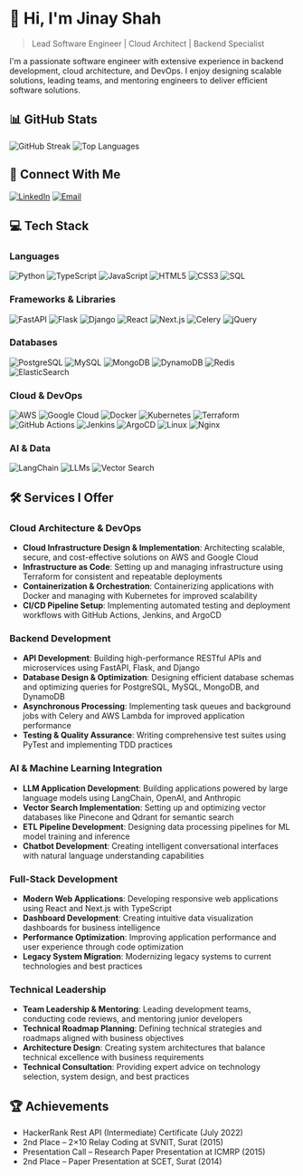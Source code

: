 # 👋 Hi, I'm Jinay Shah

> Lead Software Engineer | Cloud Architect | Backend Specialist

I'm a passionate software engineer with extensive experience in backend development, cloud architecture, and DevOps. I enjoy designing scalable solutions, leading teams, and mentoring engineers to deliver efficient software solutions.

## 📊 GitHub Stats

![GitHub Streak](https://github-readme-streak-stats.herokuapp.com/?user=js-krinay&theme=tokyonight&count_private=true)
![Top Languages](https://github-readme-stats.vercel.app/api/top-langs/?username=js-krinay&layout=compact&theme=tokyonight&hide_border=true)


## 🔗 Connect With Me

[![LinkedIn](https://img.shields.io/badge/LinkedIn-0077B5?style=for-the-badge&logo=linkedin&logoColor=white)](https://linkedin.com/in/jinayshah86)
[![Email](https://img.shields.io/badge/Email-D14836?style=for-the-badge&logo=gmail&logoColor=white)](mailto:jinayshah.work@gmail.com)

## 💻 Tech Stack

### Languages
![Python](https://img.shields.io/badge/Python-3776AB?style=for-the-badge&logo=python&logoColor=white)
![TypeScript](https://img.shields.io/badge/TypeScript-3178C6?style=for-the-badge&logo=typescript&logoColor=white)
![JavaScript](https://img.shields.io/badge/JavaScript-F7DF1E?style=for-the-badge&logo=javascript&logoColor=black)
![HTML5](https://img.shields.io/badge/HTML5-E34F26?style=for-the-badge&logo=html5&logoColor=white)
![CSS3](https://img.shields.io/badge/CSS3-1572B6?style=for-the-badge&logo=css3&logoColor=white)
![SQL](https://img.shields.io/badge/SQL-4479A1?style=for-the-badge&logo=postgresql&logoColor=white)

### Frameworks & Libraries
![FastAPI](https://img.shields.io/badge/FastAPI-009688?style=for-the-badge&logo=fastapi&logoColor=white)
![Flask](https://img.shields.io/badge/Flask-000000?style=for-the-badge&logo=flask&logoColor=white)
![Django](https://img.shields.io/badge/Django-092E20?style=for-the-badge&logo=django&logoColor=white)
![React](https://img.shields.io/badge/React-61DAFB?style=for-the-badge&logo=react&logoColor=black)
![Next.js](https://img.shields.io/badge/Next.js-000000?style=for-the-badge&logo=next.js&logoColor=white)
![Celery](https://img.shields.io/badge/Celery-37814A?style=for-the-badge&logo=celery&logoColor=white)
![jQuery](https://img.shields.io/badge/jQuery-0769AD?style=for-the-badge&logo=jquery&logoColor=white)

### Databases
![PostgreSQL](https://img.shields.io/badge/PostgreSQL-4169E1?style=for-the-badge&logo=postgresql&logoColor=white)
![MySQL](https://img.shields.io/badge/MySQL-4479A1?style=for-the-badge&logo=mysql&logoColor=white)
![MongoDB](https://img.shields.io/badge/MongoDB-47A248?style=for-the-badge&logo=mongodb&logoColor=white)
![DynamoDB](https://img.shields.io/badge/DynamoDB-4053D6?style=for-the-badge&logo=amazon-dynamodb&logoColor=white)
![Redis](https://img.shields.io/badge/Redis-DC382D?style=for-the-badge&logo=redis&logoColor=white)
![ElasticSearch](https://img.shields.io/badge/ElasticSearch-005571?style=for-the-badge&logo=elasticsearch&logoColor=white)

### Cloud & DevOps
![AWS](https://img.shields.io/badge/AWS-232F3E?style=for-the-badge&logo=amazon-aws&logoColor=white)
![Google Cloud](https://img.shields.io/badge/Google_Cloud-4285F4?style=for-the-badge&logo=google-cloud&logoColor=white)
![Docker](https://img.shields.io/badge/Docker-2496ED?style=for-the-badge&logo=docker&logoColor=white)
![Kubernetes](https://img.shields.io/badge/Kubernetes-326CE5?style=for-the-badge&logo=kubernetes&logoColor=white)
![Terraform](https://img.shields.io/badge/Terraform-7B42BC?style=for-the-badge&logo=terraform&logoColor=white)
![GitHub Actions](https://img.shields.io/badge/GitHub_Actions-2088FF?style=for-the-badge&logo=github-actions&logoColor=white)
![Jenkins](https://img.shields.io/badge/Jenkins-D24939?style=for-the-badge&logo=jenkins&logoColor=white)
![ArgoCD](https://img.shields.io/badge/ArgoCD-EF7B4D?style=for-the-badge&logo=argo&logoColor=white)
![Linux](https://img.shields.io/badge/Linux-FCC624?style=for-the-badge&logo=linux&logoColor=black)
![Nginx](https://img.shields.io/badge/Nginx-009639?style=for-the-badge&logo=nginx&logoColor=white)

### AI & Data
![LangChain](https://img.shields.io/badge/LangChain-000000?style=for-the-badge&logo=chainlink&logoColor=white)
![LLMs](https://img.shields.io/badge/LLMs-8A2BE2?style=for-the-badge&logo=openai&logoColor=white)
![Vector Search](https://img.shields.io/badge/Vector_Search-FF6B6B?style=for-the-badge&logo=pinecone&logoColor=white)

## 🛠️ Services I Offer

### Cloud Architecture & DevOps
- **Cloud Infrastructure Design & Implementation**: Architecting scalable, secure, and cost-effective solutions on AWS and Google Cloud
- **Infrastructure as Code**: Setting up and managing infrastructure using Terraform for consistent and repeatable deployments
- **Containerization & Orchestration**: Containerizing applications with Docker and managing with Kubernetes for improved scalability
- **CI/CD Pipeline Setup**: Implementing automated testing and deployment workflows with GitHub Actions, Jenkins, and ArgoCD

### Backend Development
- **API Development**: Building high-performance RESTful APIs and microservices using FastAPI, Flask, and Django
- **Database Design & Optimization**: Designing efficient database schemas and optimizing queries for PostgreSQL, MySQL, MongoDB, and DynamoDB
- **Asynchronous Processing**: Implementing task queues and background jobs with Celery and AWS Lambda for improved application performance
- **Testing & Quality Assurance**: Writing comprehensive test suites using PyTest and implementing TDD practices

### AI & Machine Learning Integration
- **LLM Application Development**: Building applications powered by large language models using LangChain, OpenAI, and Anthropic
- **Vector Search Implementation**: Setting up and optimizing vector databases like Pinecone and Qdrant for semantic search
- **ETL Pipeline Development**: Designing data processing pipelines for ML model training and inference
- **Chatbot Development**: Creating intelligent conversational interfaces with natural language understanding capabilities

### Full-Stack Development
- **Modern Web Applications**: Developing responsive web applications using React and Next.js with TypeScript
- **Dashboard Development**: Creating intuitive data visualization dashboards for business intelligence
- **Performance Optimization**: Improving application performance and user experience through code optimization
- **Legacy System Migration**: Modernizing legacy systems to current technologies and best practices

### Technical Leadership
- **Team Leadership & Mentoring**: Leading development teams, conducting code reviews, and mentoring junior developers
- **Technical Roadmap Planning**: Defining technical strategies and roadmaps aligned with business objectives
- **Architecture Design**: Creating system architectures that balance technical excellence with business requirements
- **Technical Consultation**: Providing expert advice on technology selection, system design, and best practices

## 🏆 Achievements

- HackerRank Rest API (Intermediate) Certificate (July 2022)
- 2nd Place – 2×10 Relay Coding at SVNIT, Surat (2015)
- Presentation Call – Research Paper Presentation at ICMRP (2015)
- 2nd Place – Paper Presentation at SCET, Surat (2014)
